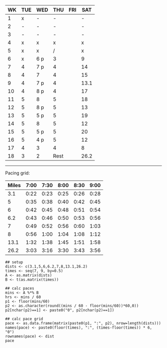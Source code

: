 
| WK | TUE | WED | THU | FRI | SAT |
|----|-----|-----|-----|-----|-----|
| 1  | x   | -   | -   |     | -   |
| 2  | -   | -   | -   |     | -   |
| 3  | -   | -   | -   |     | -   |
| 4  | x   | x   | x   |     | x   |
| 5  | x   | x 	 | /   |     | x   |
| 6  | x   | 6 p | 3   |     | 9   |
| 7  | 4   | 7 p | 4   |     | 14  |
| 8  | 4   | 7 	 | 4   |     | 15  |
| 9  | 4   | 7 p | 4   |     | 13.1 |
| 10 | 4   | 8 p | 4   |     | 17  |
| 11 | 5   | 8 	 | 5   |     | 18  |
| 12 | 5   | 8 p | 5   |     | 13  |
| 13 | 5   | 5 p | 5   |     | 19  |
| 14 | 5   | 8 	 | 5   |     | 12  |
| 15 | 5   | 5 p | 5   |     | 20  |
| 16 | 5   | 4 p | 5   |     | 12  |
| 17 | 4   | 3   | 4   |     | 8   |
| 18 | 3   | 2   | Rest|     | 26.2 |

-----------

Pacing grid:

| Miles | 7:00 | 7:30 | 8:00 | 8:30 | 9:00 |
|------|------|------|------|------|------|
| 3.1  | 0:22 | 0:23 | 0:25 | 0:26 | 0:28 |
| 5    | 0:35 | 0:38 | 0:40 | 0:42 | 0:45 |
| 6    | 0:42 | 0:45 | 0:48 | 0:51 | 0:54 |
| 6.2  | 0:43 | 0:46 | 0:50 | 0:53 | 0:56 |
| 7    | 0:49 | 0:52 | 0:56 | 0:60 | 1:03 |
| 8    | 0:56 | 1:00 | 1:04 | 1:08 | 1:12 |
| 13.1 | 1:32 | 1:38 | 1:45 | 1:51 | 1:58 |
| 26.2 | 3:03 | 3:16 | 3:30 | 3:43 | 3:56 |

```{r}
## setup
dists <- c(3.1,5,6,6.2,7,8,13.1,26.2)
times <- seq(7, 9, by=0.5)
A <- as.matrix(dists)
B <- t(as.matrix(times))

## calc paces
mins <- A %*% B
hrs <- mins / 60
p1 <- floor(mins/60)
p2 <- as.character(round((mins / 60 - floor(mins/60))*60,0))
p2[nchar(p2)==1] <- paste0("0", p2[nchar(p2)==1])

## calc pace grid
pace <- as.data.frame(matrix(paste0(p1, ":", p2), nrow=length(dists)))
names(pace) <- paste0(floor(times), ":", (times-floor(times)) * 6, "0")
rownames(pace) <- dist 
pace
```
